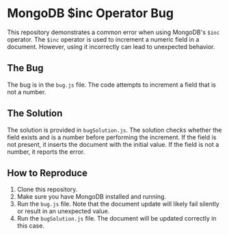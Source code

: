 # MongoDB $inc Operator Bug
This repository demonstrates a common error when using MongoDB's `$inc` operator. The `$inc` operator is used to increment a numeric field in a document. However, using it incorrectly can lead to unexpected behavior.

## The Bug
The bug is in the `bug.js` file.  The code attempts to increment a field that is not a number. 

## The Solution
The solution is provided in `bugSolution.js`. The solution checks whether the field exists and is a number before performing the increment.  If the field is not present, it inserts the document with the initial value. If the field is not a number, it reports the error.

## How to Reproduce
1. Clone this repository.
2. Make sure you have MongoDB installed and running.
3. Run the `bug.js` file. Note that the document update will likely fail silently or result in an unexpected value. 
4. Run the `bugSolution.js` file. The document will be updated correctly in this case.